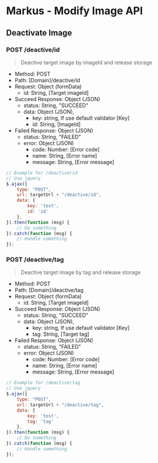 # Markus - Modify Image API

## Deactivate Image

### POST /deactive/id

> Deactive target image by imageId and release storage

-   Method: POST
-   Path: [Domain]/deactive/id
-   Request: Object (formData)
    -   id: String, [Target imageId]
-   Succeed Response: Object (JSON)
    -   status: String, "SUCCEED"
    -   data: Object (JSON),
        -   key: string, If use default validator [Key]
        -   id: String, [ImageId]
-   Failed Response: Object (JSON)
    -   status: String, "FAILED"
    -   error: Object (JSON)
        -   code: Number: [Error code]
        -   name: String, [Error name]
        -   message: String, [Error message]

```javascript
// Example for /deactive/id
// Use jquery
$.ajax({
    type: "POST",
    url: targetUrl + "/deactive/id",
    data: {
        key: 'test',
        id: 'id'
    },
}).then(function (msg) {
    // Do something
}).catch(function (msg) {
    // Handle something
});
```

### POST /deactive/tag

> Deactive target image by tag and release storage

-   Method: POST
-   Path: [Domain]/deactive/tag
-   Request: Object (formData)
    -   id: String, [Target imageId]
-   Succeed Response: Object (JSON)
    -   status: String, "SUCCEED"
    -   data: Object (JSON),
        -   key: string, If use default validator [Key]
        -   tag: String, [Target tag]
-   Failed Response: Object (JSON)
    -   status: String, "FAILED"
    -   error: Object (JSON)
        -   code: Number: [Error code]
        -   name: String, [Error name]
        -   message: String, [Error message]

```javascript
// Example for /deactive/tag
// Use jquery
$.ajax({
    type: "POST",
    url: targetUrl + "/deactive/tag",
    data: {
        key: 'test',
        tag: 'tag'
    },
}).then(function (msg) {
    // Do something
}).catch(function (msg) {
    // Handle something
});
```